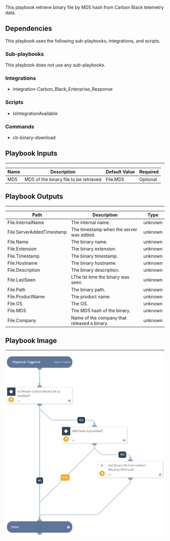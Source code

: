This playbook retrieve binary file by MD5 hash from Carbon Black telemetry data.   

## Dependencies
This playbook uses the following sub-playbooks, integrations, and scripts.

### Sub-playbooks
This playbook does not use any sub-playbooks.

### Integrations
* integration-Carbon_Black_Enterprise_Response

### Scripts
* IsIntegrationAvailable

### Commands
* cb-binary-download

## Playbook Inputs
---

| **Name** | **Description** | **Default Value** | **Required** |
| --- | --- | --- | --- |
| MD5 | MD5 of the binary file to be retrieved  | File.MD5 | Optional |

## Playbook Outputs
---

| **Path** | **Description** | **Type** |
| --- | --- | --- |
| File.InternalName | The internal name. | unknown |
| File.ServerAddedTimestamp | The timestamp when the server was added. | unknown |
| File.Name | The binary name. | unknown |
| File.Extension | The binary extension. | unknown |
| File.Timestamp | The binary timestamp. | unknown |
| File.Hostname | The binary hostname. | unknown |
| File.Description | The binary description. | unknown |
| File.LastSeen | LThe lst time the binary was seen. | unknown |
| File.Path | The binary path. | unknown |
| File.ProductName | The product name. | unknown |
| File.OS | The OS. | unknown |
| File.MD5 | The MD5 hash of the binary. | unknown |
| File.Company | Name of the company that released a binary. | unknown |

## Playbook Image
---
![Get binary file from Carbon Black by MD5 hash](https://raw.githubusercontent.com/demisto/content/8eb0c6e3e592d9eedbcf72b025c403d44a5ba395/Packs/Carbon_Black_Enterprise_Response/doc_files/Get_binary_file_from_Carbon_Black_by_MD5_hash.png)
